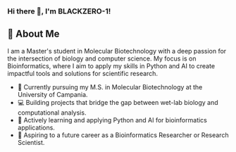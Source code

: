 ### Hi there 👋, I'm BLACKZERO-1!

## 🔭 About Me

I am a Master's student in Molecular Biotechnology with a deep passion for the intersection of biology and computer science. My focus is on Bioinformatics, where I aim to apply my skills in Python and AI to create impactful tools and solutions for scientific research.

- 🔬 Currently pursuing my M.S. in Molecular Biotechnology at the University of Campania.
- 💻 Building projects that bridge the gap between wet-lab biology and computational analysis.
- 🐍 Actively learning and applying Python and AI for bioinformatics applications.
- 🚀 Aspiring to a future career as a Bioinformatics Researcher or Research Scientist.

